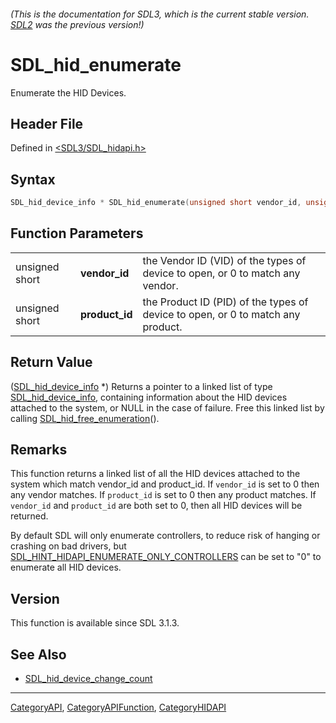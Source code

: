 ###### (This is the documentation for SDL3, which is the current stable version. [SDL2](https://wiki.libsdl.org/SDL2/) was the previous version!)
# SDL_hid_enumerate

Enumerate the HID Devices.

## Header File

Defined in [<SDL3/SDL_hidapi.h>](https://github.com/libsdl-org/SDL/blob/main/include/SDL3/SDL_hidapi.h)

## Syntax

```c
SDL_hid_device_info * SDL_hid_enumerate(unsigned short vendor_id, unsigned short product_id);
```

## Function Parameters

|                |                |                                                                                 |
| -------------- | -------------- | ------------------------------------------------------------------------------- |
| unsigned short | **vendor_id**  | the Vendor ID (VID) of the types of device to open, or 0 to match any vendor.   |
| unsigned short | **product_id** | the Product ID (PID) of the types of device to open, or 0 to match any product. |

## Return Value

([SDL_hid_device_info](SDL_hid_device_info) *) Returns a pointer to a
linked list of type [SDL_hid_device_info](SDL_hid_device_info), containing
information about the HID devices attached to the system, or NULL in the
case of failure. Free this linked list by calling
[SDL_hid_free_enumeration](SDL_hid_free_enumeration)().

## Remarks

This function returns a linked list of all the HID devices attached to the
system which match vendor_id and product_id. If `vendor_id` is set to 0
then any vendor matches. If `product_id` is set to 0 then any product
matches. If `vendor_id` and `product_id` are both set to 0, then all HID
devices will be returned.

By default SDL will only enumerate controllers, to reduce risk of hanging
or crashing on bad drivers, but
[SDL_HINT_HIDAPI_ENUMERATE_ONLY_CONTROLLERS](SDL_HINT_HIDAPI_ENUMERATE_ONLY_CONTROLLERS)
can be set to "0" to enumerate all HID devices.

## Version

This function is available since SDL 3.1.3.

## See Also

- [SDL_hid_device_change_count](SDL_hid_device_change_count)

----
[CategoryAPI](CategoryAPI), [CategoryAPIFunction](CategoryAPIFunction), [CategoryHIDAPI](CategoryHIDAPI)

